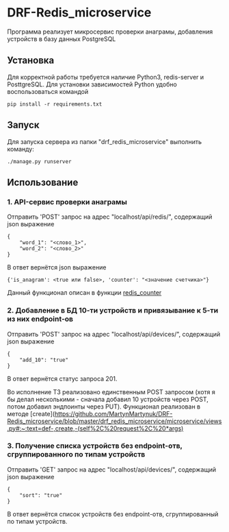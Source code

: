 # DRF-Redis_microservice #
Программа реализует микросервис проверки анаграмы, добавления устройств в базу данных PostgreSQL

## Установка ##
Для корректной работы требуется наличие Python3, redis-server и PosttgreSQL. Для установки зависимостей Python удобно воспользоваться командой
```
pip install -r requirements.txt
```
## Запуск ##
Для запуска сервера из папки "drf_redis_microservice" выполнить команду:
```
./manage.py runserver
```
## Использование
### 1. API-сервис проверки анаграмы
Отправить 'POST' запрос на адрес "localhost/api/redis/", содержащий json выражение 
```
{
    "word_1": "<слово_1>",
    "word_2": "<слово_2>"
}
```
В ответ вернётся json выражение 
```
{'is_anagram': <true или false>, 'counter': "<значение счетчика>"}
```
Данный функционал описан в функции [redis_counter](https://github.com/MartynMartynuk/DRF-Redis_microservice/blob/master/drf_redis_microservice/microservice/views.py#:~:text=def-,redis_counter,-(request)%3A)

### 2. Добавление в БД 10-ти устройств и привязывание к 5-ти из них endpoint-ов
Отправить 'POST' запрос на адрес "localhost/api/devices/", содержащий json выражение 
```
{
    "add_10": "true"
}
```
В ответ вернётся статус запроса 201.

Во исполнение ТЗ реализовано единственным POST запросом (хотя я бы делал несколькими - сначала добавил 10 устройств через POST, потом добавил эндпоинты через PUT).
Функционал реализован в методе [create](https://github.com/MartynMartynuk/DRF-Redis_microservice/blob/master/drf_redis_microservice/microservice/views.py#:~:text=def-,create,-(self%2C%20request%2C%20*args)

### 3. Получение списка устройств без endpoint-отв, сгруппированного по типам устройств
Отправить 'GET' запрос на адрес "localhost/api/devices/", содержащий json выражение 
```
{
    "sort": "true"
}
```
В ответ вернётся список устройств без endpoint-отв, сгруппированный по типам устройств.








